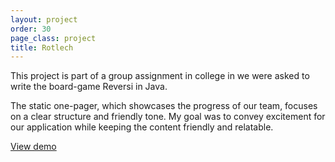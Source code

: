 ```yaml
---
layout: project
order: 30
page_class: project
title: Rotlech
---
```


This project is part of a group assignment in college in we were asked to write
the board-game Reversi in Java.

The static one-pager, which showcases the progress of our team, focuses on a
clear structure and friendly tone. My goal was to convey excitement for our
application while keeping the content friendly and relatable.

[View demo](rotlech/demo)
